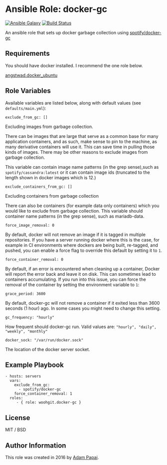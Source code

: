 Ansible Role: docker-gc
=========

[![Ansible Galaxy](http://img.shields.io/badge/ansible--galaxy-woohgit.docker--gc-blue.svg)](https://galaxy.ansible.com/woohgit/docker-gc/) [![Build Status](https://travis-ci.org/woohgit/ansible-role-docker-gc.svg?branch=master)](https://travis-ci.org/woohgit/ansible-role-teleport)


An ansible role that sets up docker garbage collection using [spotify/docker-gc](https://github.com/spotify/docker-gc)

Requirements
------------

You should have docker installed. I recommend the one role below.

[angstwad.docker_ubuntu](https://galaxy.ansible.com/angstwad/docker_ubuntu/)

Role Variables
--------------

Available variables are listed below, along with default values (see `defaults/main.yml`):

	exclude_from_gc: []

Excluding images from garbage collection.

There can be images that are large that serve as a common base for many application containers, and as such, make sense to pin to the machine, as many derivative containers will use it. This can save time in pulling those kinds of images. There may be other reasons to exclude images from garbage collection.

This variable can contain image name patterns (in the grep sense),such as `spotify/cassandra:latest` or it can contain image ids (truncated to the length shown in docker images which is 12.)


	exclude_containers_from_gc: []

Excluding containers from garbage collection

There can also be containers (for example data only containers) which you would like to exclude from garbage collection. This variable should container name patterns (in the grep sense), such as mariadb-data.

	force_image_removal: 0

By default, docker will not remove an image if it is tagged in multiple repositories. If you have a server running docker where this is the case, for example in CI environments where dockers are being built, re-tagged, and pushed, you can enable a force flag to override this default by setting it to `1`.

	force_container_removal: 0

By default, if an error is encountered when cleaning up a container, Docker will report the error back and leave it on disk. This can sometimes lead to containers accumulating. If you run into this issue, you can force the removal of the container by setting the environment variable to `1`:

	grace_period: 3600

By default, docker-gc will not remove a container if it exited less than 3600 seconds (1 hour) ago. In some cases you might need to change this setting.

	gc_frequency: "hourly"

How frequent should docker-gc run. Valid values are: `"hourly", "daily", "weekly", "monthly"`

	docker_sock: "/var/run/docker.sock"

The location of the docker server socket.


Example Playbook
----------------

    - hosts: servers
      vars:
        exclude_from_gc:
          - spotify/docker-gc
        force_container_removal: 1
      roles:
         - { role: woohgit.docker-gc }

License
-------

MIT / BSD


Author Information
------------------

This role was created in 2016 by [Adam Papai](http://www.wooh.hu).
